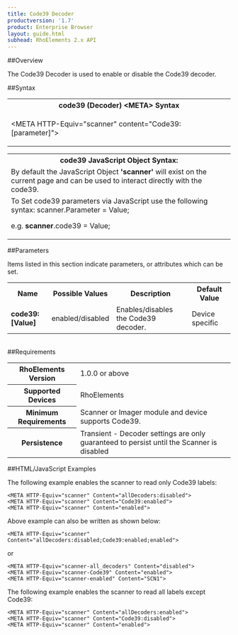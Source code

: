 ```yaml
---
title: Code39 Decoder
productversion: '1.7'
product: Enterprise Browser
layout: guide.html
subhead: RhoElements 2.x API
---
```


##Overview

The Code39 Decoder is used to enable or disable the Code39 decoder.

##Syntax

<table class="re-table"><tr><th class="tableHeading">code39 (Decoder) &lt;META&gt; Syntax
</th></tr><tr><td class="clsSyntaxCells clsOddRow"><p>&lt;META HTTP-Equiv="scanner" content="Code39:[parameter]"&gt;</p></td></tr></table>
<table class="re-table"><tr><th class="tableHeading">code39 JavaScript Object Syntax:</th></tr><tr><td class="clsSyntaxCells clsOddRow">
By default the JavaScript Object <b>'scanner'</b> will exist on the current page and can be used to interact directly with the code39.
</td></tr><tr><td class="clsSyntaxCells clsEvenRow">
To Set code39 parameters via JavaScript use the following syntax: scanner.Parameter = Value;
<P />e.g. <b>scanner</b>.code39 = Value;
</td></tr></table>

##Parameters


Items listed in this section indicate parameters, or attributes which can be set.
<table class="re-table"><col width="20%" /><col width="20%" /><col width="38%" /><col width="22%" /><tr><th class="tableHeading">Name</th><th class="tableHeading">Possible Values</th><th class="tableHeading">Description</th><th class="tableHeading">Default Value</th></tr><tr><td class="clsSyntaxCells clsOddRow"><b>code39:[Value]
</b></td><td class="clsSyntaxCells clsOddRow">enabled/disabled</td><td class="clsSyntaxCells clsOddRow">Enables/disables the Code39 decoder.</td><td class="clsSyntaxCells clsOddRow">Device specific</td></tr></table>
<table class="re-table"><col width="78%" /><col width="8%" /><col width="1%" /><col width="5%" /><col width="1%" /><col width="5%" /><col width="2%" /></table>





##Requirements

<table class="re-table"><tr><th class="tableHeading">RhoElements Version</th><td class="clsSyntaxCell clsEvenRow">1.0.0 or above
</td></tr><tr><th class="tableHeading">Supported Devices</th><td class="clsSyntaxCell clsOddRow">RhoElements</td></tr><tr><th class="tableHeading">Minimum Requirements</th><td class="clsSyntaxCell clsOddRow">Scanner or Imager module and device supports Code39.</td></tr><tr><th class="tableHeading">Persistence</th><td class="clsSyntaxCell clsEvenRow">Transient - Decoder settings are only guaranteed to persist until the Scanner is disabled</td></tr></table>


##HTML/JavaScript Examples

The following example enables the scanner to read only Code39 labels:

	<META HTTP-Equiv="scanner" Content="allDecoders:disabled">
	<META HTTP-Equiv="scanner" Content="Code39:enabled">
	<META HTTP-Equiv="scanner" Content="enabled">
	
Above example can also be written as shown below:

	<META HTTP-Equiv="scanner" Content="allDecoders:disabled;Code39:enabled;enabled">
	
or

	<META HTTP-Equiv="scanner-all_decoders" Content="disabled">
	<META HTTP-Equiv="scanner-Code39" Content="enabled">
	<META HTTP-Equiv="scanner-enabled" Content="SCN1">
	
The following example enables the scanner to read all labels except Code39:

	<META HTTP-Equiv="scanner" Content="allDecoders:enabled">
	<META HTTP-Equiv="scanner" Content="Code39:disabled">
	<META HTTP-Equiv="scanner" Content="enabled">
	





